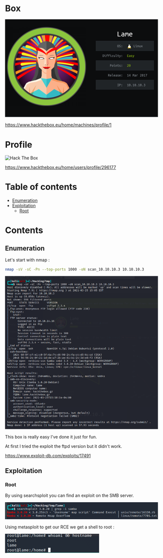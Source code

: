 # Box 



![image-20210325150521600](img/image-20210325150521600.png)

https://www.hackthebox.eu/home/machines/profile/1

# Profile

 <img src="http://www.hackthebox.eu/badge/image/296177" alt="Hack The Box"> 

https://www.hackthebox.eu/home/users/profile/296177

# Table of contents

* [Enumeration](#enumeration)
* [Exploitation](#exploitation)
  + [Root](#root)

# Contents 

## Enumeration

Let's start with nmap :

```bash
nmap -sV -sC -Pn --top-ports 1000 -oN scan_10.10.10.3 10.10.10.3
```

![image-20210325150722957](img/image-20210325150722957.png)

This box is really easy I've done it just for fun.

At first I tried the exploit the ftpd version but it didn't work.

https://www.exploit-db.com/exploits/17491

## Exploitation

### Root

By using searchsploit you can find an exploit on the SMB server.

![image-20210325153540016](img/image-20210325153540016.png)



Using metasploit to get our RCE we get a shell to root : 

![image-20210325153647202](img/image-20210325153647202.png)